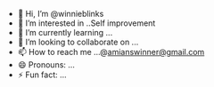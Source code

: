 - 👋 Hi, I’m @winnieblinks
- 👀 I’m interested in ..Self improvement
- 🌱 I’m currently learning ...
- 💞️ I’m looking to collaborate on ...
- 📫 How to reach me ...@amianswinner@gmail.com
- 😄 Pronouns: ...
- ⚡ Fun fact: ...

<!---
winnieblinks/winnieblinks is a ✨ special ✨ repository because its `README.md` (this file) appears on your GitHub profile.
You can click the Preview link to take a look at your changes.
--->
